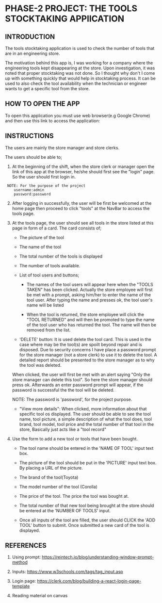 # PHASE-2 PROJECT: THE TOOLS STOCKTAKING APPlICATION

## INTRODUCTION
  The tools stocktaking application is used to check the number of tools that are in an engineering store.

  The motivation behind this app is, I was working for a company where the engineering tools kept disappearing at the store. Upon investigation, it was noted that proper stocktaking was not done. So I thought why don't I come up with something quickly that would help in stocktaking process. It can be used to also check the tool availability when the technician or engineer wants to get a specific tool from the store.


## HOW TO OPEN THE APP
  To open this application you must use web browser(e.g Google Chrome) and then use this link to access the application:

     

## INSTRUCTIONS
   The users are mainly the store manager and store clerks.

   The users should be able to;
   
   1. At the beginning of the shift, when the store clerk or manager open the link of this app at the browser, he/she should first see the "login" page. So the user should first login in.

     NOTE: For the purpose of the project
        username:admin
        password:password

   2. After logging in successfully, the user will be first be welcomed at the home page then proceed to click "tools" at the NavBar to access the tools page.

   3. At the tools page, the user should see all tools in the store listed at this page in form of a card. The card consists of;

       * The picture of the tool

       * The name of the tool

       * The total number of the tools  is displayed

       * The number of tools available.

       * List of tool users and buttons;

          - The names of the tool users will appear here when the "TOOLS TAKEN" has been clicked. Actually the store employee will first be met with a prompt, asking him/her to enter the name of the tool user. After typing the name and presses ok, the tool user's name will be listed

          - When the tool is returned, the store employee will click the "TOOL RETURNED" and will then be promoted to type the name of the tool user who has returned the tool. The name will then be removed from the list.


       * 'DELETE' button: It is used delete the tool card. This is used in the case where may be the tool(s) are spoilt beyond repair and is disposed. Due to security concerns I have place a password prompt for the store manager (not a store clerk) to use it to delete the tool. A detailed report should be presented to the store manager as to why the tool was deleted. 
        
        When clicked, the user will first be met with an alert saying "Only the store manager can delete this tool". So here the store manager should press ok. Afterwards an enter password prompt will appear, if the password is successful the the tool will be deleted.

       NOTE: The password is 'password', for the project purpose.

       * "View more details": When clicked, more information about that specific tool os displayed. The user should be able to see the tool name, tool picture, a simple description of what the tool does, tool brand, tool model, tool price and the total number of that tool in the store, Basically just acts like a "tool record"


   4. Use the form to add a new tool or tools that have been bought.
       
       * The tool name should be entered in the 'NAME OF TOOL' input text box. 

       * The picture of the tool should be put in the 'PICTURE' input text box. By placing a URL of the picture.   
       
       * The brand of the tool(Toyota)

       * The model number of the tool (Corolla)

       * The price of the tool. The price the tool was bought at.

       * The total number of that new tool being brought at the store should be entered at the 'NUMBER OF TOOLS' input.

       * Once all inputs of the tool are filled, the user should CLICK the 'ADD TOOL' button to submit. Once submitted a new card of the tool is displayed.




## REFERENCES
1. Using prompt: https://reintech.io/blog/understanding-window-prompt-method

2. Inputs: https://www.w3schools.com/tags/tag_input.asp

3. Login page: https://clerk.com/blog/building-a-react-login-page-template

3. Reading material on canvas